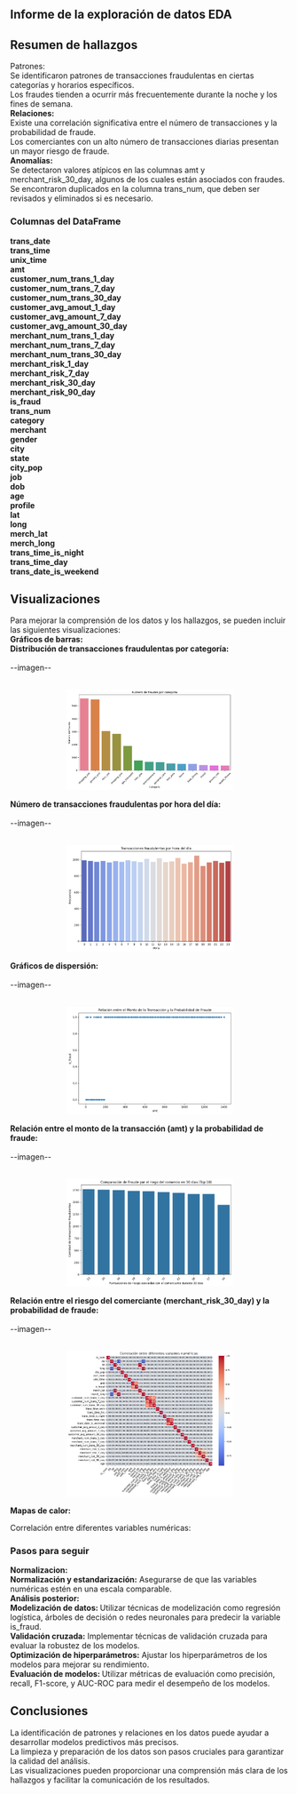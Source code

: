 ## Informe de la exploración de datos EDA
##  Resumen de hallazgos
Patrones:<br>
Se identificaron patrones de transacciones fraudulentas en ciertas categorías y horarios específicos.<br>
Los fraudes tienden a ocurrir más frecuentemente durante la noche y los fines de semana.<br>
<b>Relaciones:</b><br>
Existe una correlación significativa entre el número de transacciones y la probabilidad de fraude.<br>
Los comerciantes con un alto número de transacciones diarias presentan un mayor riesgo de fraude.<br>
<b>Anomalías:</b><br>
Se detectaron valores atípicos en las columnas amt y merchant_risk_30_day, algunos de los cuales están asociados con fraudes.<br>
Se encontraron duplicados en la columna trans_num, que deben ser revisados y eliminados si es necesario.<br>
### Columnas del DataFrame
<b>trans_date<br>
trans_time<br>
unix_time<br>
amt<br>
customer_num_trans_1_day<br>
customer_num_trans_7_day<br>
customer_num_trans_30_day<br>
customer_avg_amout_1_day<br>
customer_avg_amount_7_day<br>
customer_avg_amount_30_day<br>
merchant_num_trans_1_day<br>
merchant_num_trans_7_day<br>
merchant_num_trans_30_day<br>
merchant_risk_1_day<br>
merchant_risk_7_day<br>
merchant_risk_30_day<br>
merchant_risk_90_day<br>
is_fraud<br>
trans_num<br>
category<br>
merchant<br>
gender<br>
city<br>
state<br>
city_pop<br>
job<br>
dob<br>
age<br>
profile<br>
lat<br>
long<br>
merch_lat<br>
merch_long<br>
trans_time_is_night<br>
trans_time_day<br>
trans_date_is_weekend<br>

</b>


## Visualizaciones
Para mejorar la comprensión de los datos y los hallazgos, se pueden incluir las siguientes visualizaciones:<br>
<b>Gráficos de barras:<br></b>
<b>Distribución de transacciones fraudulentas por categoría:</b>
<br><br>--imagen--<br><br>
<p align=center><img src=SRC/EDA/unoEDA.png width=300px heigth=300px><p>

<b>Número de transacciones fraudulentas por hora del día:</b>
<br><br>--imagen--<br><br>
<p align=center><img src=SRC/EDA/dosEDA.png width=300px heigth=300px><p>
<b>Gráficos de dispersión:</b>
<br><br>--imagen--<br><br>
<p align=center><img src=SRC/EDA/tresEDA.png width=300px heigth=300px><p>
<b>Relación entre el monto de la transacción (amt) y la probabilidad de fraude:</b>
<br><br>--imagen--<br><br>
<p align=center><img src=SRC/EDA/cuatroEDA.png width=300px heigth=300px><p>
<b>Relación entre el riesgo del comerciante (merchant_risk_30_day) y la probabilidad de fraude:</b>
<br><br>--imagen--<br><br>
<p align=center><img src=SRC/EDA/cincoEDA.png width=300px heigth=300px><p>
<b>Mapas de calor:</b>

Correlación entre diferentes variables numéricas:</b>

### Pasos para seguir
<b>Normalizacion:<br></b>
<b>Normalización y estandarización:</b> Asegurarse de que las variables numéricas estén en una escala comparable.<br>
<b>Análisis posterior:<br></b>
<b>Modelización de datos: </b>Utilizar técnicas de modelización como regresión logística, árboles de decisión o redes neuronales para predecir la variable is_fraud.<br>
<b>Validación cruzada:</b> Implementar técnicas de validación cruzada para evaluar la robustez de los modelos.<br>
<b>Optimización de hiperparámetros:</b> Ajustar los hiperparámetros de los modelos para mejorar su rendimiento.<br>
<b>Evaluación de modelos: </b>Utilizar métricas de evaluación como precisión, recall, F1-score, y AUC-ROC para medir el desempeño de los modelos.<br>
## Conclusiones<br>
La identificación de patrones y relaciones en los datos puede ayudar a desarrollar modelos predictivos más precisos.<br>
La limpieza y preparación de los datos son pasos cruciales para garantizar la calidad del análisis.<br>
Las visualizaciones pueden proporcionar una comprensión más clara de los hallazgos y facilitar la comunicación de los resultados.<br>
